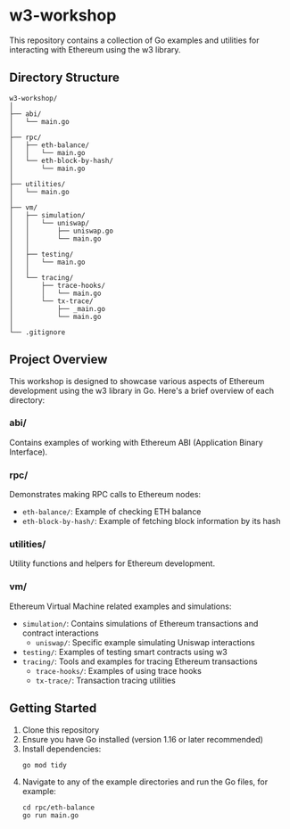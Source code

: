 # w3-workshop

This repository contains a collection of Go examples and utilities for interacting with Ethereum using the w3 library.

## Directory Structure

```
w3-workshop/
│
├── abi/
│   └── main.go
│
├── rpc/
│   ├── eth-balance/
│   │   └── main.go
│   └── eth-block-by-hash/
│       └── main.go
│
├── utilities/
│   └── main.go
│
├── vm/
│   ├── simulation/
│   │   └── uniswap/
│   │       ├── uniswap.go
│   │       └── main.go
│   │
│   ├── testing/
│   │   └── main.go
│   │
│   └── tracing/
│       ├── trace-hooks/
│       │   └── main.go
│       └── tx-trace/
│           ├── _main.go
│           └── main.go
│
└── .gitignore
```

## Project Overview

This workshop is designed to showcase various aspects of Ethereum development using the w3 library in Go. Here's a brief overview of each directory:

### abi/
Contains examples of working with Ethereum ABI (Application Binary Interface).

### rpc/
Demonstrates making RPC calls to Ethereum nodes:
- `eth-balance/`: Example of checking ETH balance
- `eth-block-by-hash/`: Example of fetching block information by its hash

### utilities/
Utility functions and helpers for Ethereum development.

### vm/
Ethereum Virtual Machine related examples and simulations:
- `simulation/`: Contains simulations of Ethereum transactions and contract interactions
    - `uniswap/`: Specific example simulating Uniswap interactions
- `testing/`: Examples of testing smart contracts using w3
- `tracing/`: Tools and examples for tracing Ethereum transactions
    - `trace-hooks/`: Examples of using trace hooks
    - `tx-trace/`: Transaction tracing utilities

## Getting Started

1. Clone this repository
2. Ensure you have Go installed (version 1.16 or later recommended)
3. Install dependencies:
   ```
   go mod tidy
   ```
4. Navigate to any of the example directories and run the Go files, for example:
   ```
   cd rpc/eth-balance
   go run main.go
   ```
